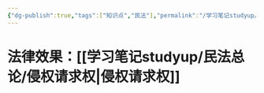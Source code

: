 ```yaml
---
{"dg-publish":true,"tags":["知识点","民法"],"permalink":"/学习笔记studyup/民法总论/侵权行为/","dgPassFrontmatter":true,"created":"2024-11-14T08:23:36.636+08:00","updated":"2024-11-14T08:24:11.517+08:00"}
---
```


# 法律效果：[[学习笔记studyup/民法总论/侵权请求权\|侵权请求权]]

